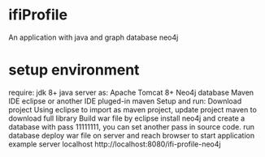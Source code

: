 # ifiProfile
An application with java and graph database neo4j

# setup environment
require: 
jdk 8+
java server as: Apache Tomcat 8+
Neo4j database
Maven
IDE eclipse or another IDE pluged-in maven
Setup and run:
Download project
Using eclipse to import as maven project, update project maven to download full library
Build war file by eclipse
install neo4j and create a database with pass 11111111, you can set another pass in source code.
run database
deploy war file on server and reach browser to start application 
example server localhost
http://localhost:8080/ifi-profile-neo4j

